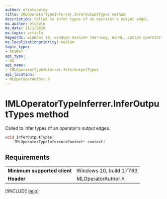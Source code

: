 ```yaml
---
author: eliotcowley
title: IMLOperatorTypeInferrer.InferOutputTypes method
description: Called to infer types of an operator's output edges.
ms.author: elcowle
ms.date: 11/1/2018
ms.topic: article
keywords: windows 10, windows machine learning, WinML, custom operators, InferOutputTypes
ms.localizationpriority: medium
topic_type:
- APIRef
api_type:
- NA
api_name:
- IMLOperatorTypeInferrer.InferOutputTypes
api_location:
- MLOperatorAuthor.h
---
```


# IMLOperatorTypeInferrer.InferOutputTypes method

Called to infer types of an operator's output edges.

```cpp
void InferOutputTypes(
    IMLOperatorTypeInferenceContext* context)
```

## Requirements

| | |
|-|-|
| **Minimum supported client** | Windows 10, build 17763 |
| **Header** | MLOperatorAuthor.h |

[!INCLUDE [help](../includes/get-help.md)]
